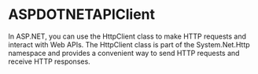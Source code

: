 # ASPDOTNETAPIClient
 In ASP.NET, you can use the HttpClient class to make HTTP requests and interact with Web APIs. The HttpClient class is part of the System.Net.Http namespace and provides a convenient way to send HTTP requests and receive HTTP responses.
